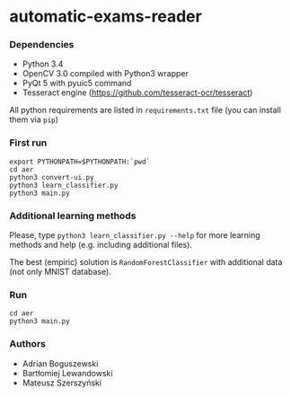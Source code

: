 # automatic-exams-reader

### Dependencies
* Python 3.4
* OpenCV 3.0 compiled with Python3 wrapper
* PyQt 5 with pyuic5 command
* Tesseract engine (https://github.com/tesseract-ocr/tesseract)

All python requirements are listed in `requirements.txt` file (you can install them via `pip`)


### First run
    export PYTHONPATH=$PYTHONPATH:`pwd`
	cd aer
	python3 convert-ui.py
	python3 learn_classifier.py
	python3 main.py

### Additional learning methods
Please, type `python3 learn_classifier.py --help` for more learning methods and help (e.g. including additional files).

The best (empiric) solution is `RandomForestClassifier` with additional data (not only MNIST database).

### Run
    cd aer
    python3 main.py


### Authors
* Adrian Boguszewski
* Bartłomiej Lewandowski
* Mateusz Szerszyński